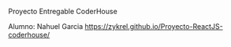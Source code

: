 Proyecto Entregable CoderHouse

Alumno: Nahuel Garcia
https://zykrel.github.io/Proyecto-ReactJS-coderhouse/
